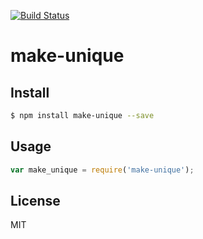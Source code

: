 [![Build Status](https://travis-ci.org/kaelzhang/node-make-unique.svg?branch=master)](https://travis-ci.org/kaelzhang/node-make-unique)
<!-- optional appveyor tst
[![Windows Build Status](https://ci.appveyor.com/api/projects/status/github/kaelzhang/node-make-unique?branch=master&svg=true)](https://ci.appveyor.com/project/kaelzhang/node-make-unique)
-->
<!-- optional npm version
[![NPM version](https://badge.fury.io/js/make-unique.svg)](http://badge.fury.io/js/make-unique)
-->
<!-- optional npm downloads
[![npm module downloads per month](http://img.shields.io/npm/dm/make-unique.svg)](https://www.npmjs.org/package/make-unique)
-->
<!-- optional dependency status
[![Dependency Status](https://david-dm.org/kaelzhang/node-make-unique.svg)](https://david-dm.org/kaelzhang/node-make-unique)
-->

# make-unique

<!-- description -->

## Install

```sh
$ npm install make-unique --save
```

## Usage

```js
var make_unique = require('make-unique');
```

## License

MIT
